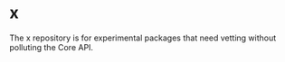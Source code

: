 # x
The x repository is for experimental packages that need vetting without polluting the Core API.
